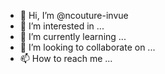 - 👋 Hi, I’m @ncouture-invue
- 👀 I’m interested in ...
- 🌱 I’m currently learning ...
- 💞️ I’m looking to collaborate on ...
- 📫 How to reach me ...

<!---
ncouture-invue/ncouture-invue is a ✨ special ✨ repository because its `README.md` (this file) appears on your GitHub profile.
You can click the Preview link to take a look at your changes.
--->
